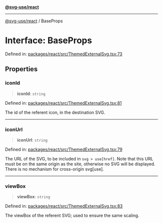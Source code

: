 [**@svg-use/react**](../README.md)

---

[@svg-use/react](../README.md) / BaseProps

# Interface: BaseProps

Defined in:
[packages/react/src/ThemedExternalSvg.tsx:73](https://github.com/fpapado/svg-use/blob/main/packages/react/src/ThemedExternalSvg.tsx#L73)

## Properties

### iconId

> **iconId**: `string`

Defined in:
[packages/react/src/ThemedExternalSvg.tsx:81](https://github.com/fpapado/svg-use/blob/main/packages/react/src/ThemedExternalSvg.tsx#L81)

The id of the referent icon, in the destination SVG.

---

### iconUrl

> **iconUrl**: `string`

Defined in:
[packages/react/src/ThemedExternalSvg.tsx:79](https://github.com/fpapado/svg-use/blob/main/packages/react/src/ThemedExternalSvg.tsx#L79)

The URL of the SVG, to be included in `svg > use[href]`. Note that this URL must
be on the same origin as the site, otherwise no SVG will be displayed. There is
no mechanism for cross-origin svg[use].

---

### viewBox

> **viewBox**: `string`

Defined in:
[packages/react/src/ThemedExternalSvg.tsx:83](https://github.com/fpapado/svg-use/blob/main/packages/react/src/ThemedExternalSvg.tsx#L83)

The viewBox of the referent SVG; used to ensure the same scaling.
